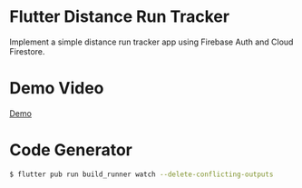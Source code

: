 # Flutter Distance Run Tracker

Implement a simple distance run tracker app using Firebase Auth and Cloud Firestore.

# Demo Video

[Demo](https://youtu.be/35PMEmHvhpM)

# Code Generator

```sh
$ flutter pub run build_runner watch --delete-conflicting-outputs
```
